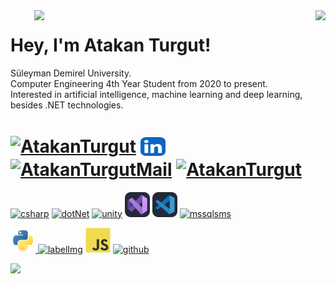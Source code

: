 <img align="right" src="https://github-readme-stats.vercel.app/api?username=AtakanTurgut&count_private=true&show_icons=trueline_height=25&theme=rose_pine" >
<img align="right" src="https://github-readme-streak-stats.herokuapp.com/?user=AtakanTurgut&theme=rose_pine" width="450" >

# Hey, I'm Atakan Turgut! 
Süleyman Demirel University. <br />
Computer Engineering 4th Year Student from 2020 to present.  <br />
Interested in artificial intelligence, machine learning and deep learning, besides .NET technologies.  <br />
<p align="left">
 <h1>
<a href="https://www.instagram.com/atkn.trgt/" target="_blank"><img align="center" src="https://raw.githubusercontent.com/rahuldkjain/github-profile-readme-generator/master/src/images/icons/Social/instagram.svg" alt="AtakanTurgut" height="30" width="40" /></a>&nbsp;<a href="https://linkedin.com/in/atakan-turgut-8b3847206" target="_blank"><img align="center" src="https://github.com/tandpfun/skill-icons/blob/main/icons/LinkedIn.svg" alt="AtakanTurgut" height="30" width="40" /></a>&nbsp;<a href="mailto: atakan.trgt@hotmail.com" target="_blank"><img align="center" src="https://github.com/prmack/16pxls/blob/master/dist/png/%402x/Mail-Open%402x.png" alt="AtakanTurgutMail" height="35" width="35" /></a>&nbsp;<a target="_blank" href="https://github.com/AtakanTurgut/AtakanTurgut/blob/aboutMe/Atakan_Turgut_Brief.pdf"><img align="center" src="https://cdn-icons-png.flaticon.com/512/6833/6833553.png" alt="AtakanTurgut" height="35" width="35" /></a>
  </h1>
</p>
<p align="left"> 
<a href="https://learn.microsoft.com/en-us/dotnet/csharp/" target="_blank"> <img src="https://user-images.githubusercontent.com/25181517/121405384-444d7300-c95d-11eb-959f-913020d3bf90.png" alt="csharp" width="40" height="40"/></a> 
<a align="left" href="https://learn.microsoft.com/en-us/dotnet/" target="_blank"><img src="https://icon-library.com/images/vb-net-icon/vb-net-icon-1.jpg" alt="dotNet" height="40" width="40" /></a>
<a href="https://unity.com/" target="_blank"> <img src="https://user-images.githubusercontent.com/25181517/193427941-9437dbbe-376f-40dc-9573-0ef5c02a26a7.png" alt="unity" width="40" height="40"/></a>
<a align="left" href="https://www.microsoft.com/en-US/download/details.aspx?id=101064" target="_blank"><img src="https://github.com/tandpfun/skill-icons/blob/main/icons/VisualStudio-Dark.svg" alt="vstudio" height="40" width="40" /></a>
 <a align="left" href="https://www.microsoft.com/en-US/download/details.aspx?id=101064" target="_blank"><img src="https://github.com/tandpfun/skill-icons/blob/main/icons/VSCode-Dark.svg" alt="vscode" height="40" width="40" /></a>
<a align="left" href="https://www.microsoft.com/en-US/download/details.aspx?id=101064" target="_blank"><img src="https://user-images.githubusercontent.com/15386828/118396465-5129c000-b658-11eb-8fa1-48f185431c82.png" alt="mssqlsms" height="40" width="40" /></a>
</p>
<p>
<a href="https://www.python.org" target="_blank" rel="noreferrer"> <img src="https://raw.githubusercontent.com/devicons/devicon/master/icons/python/python-original.svg" alt="python" width="40" height="40"/> </a> 
<a align="left" target="_blank" href="https://www.youtube.com/watch?v=-sAmO2TUzgI&t=177s" target="blank"><img src="https://cdn.dida.do/blog/20210409_di_cv-labeling-tools/labelimg.png" alt="labelImg" height="40" width="40" /></a>
<a href="https://developer.mozilla.org/en-US/docs/Web/JavaScript" target="_blank"> <img src="https://raw.githubusercontent.com/devicons/devicon/master/icons/javascript/javascript-original.svg" alt="javascript" width="40" height="40"/></a> 
<a align="left" href="https://github.com/AtakanTurgut" target="_blank"><img src="https://user-images.githubusercontent.com/25181517/192108374-8da61ba1-99ec-41d7-80b8-fb2f7c0a4948.png" alt="github" height="40" width="40" /></a>
</p>

<!--<a href="https://github.com/AtakanTurgut/python-QRCode"><img src="https://raw.githubusercontent.com/AtakanTurgut/python-QRCode/main/iLoveThisPlaylist.jpg" alt="qrcode" width="100" height="100"/></a>-->
  
![](https://github.com/AtakanTurgut/python-mp4gif/blob/main/gifGameLittle.gif)

